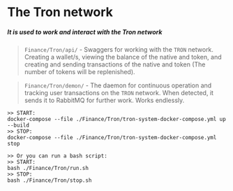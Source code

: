 The Tron network
===========

##### It is used to work and interact with the Tron network

> `Finance/Tron/api/` - Swaggers for working with the `TRON` network. 
> Creating a wallet/s, viewing the balance of the native and token, and creating and sending transactions of the native and token (The number of tokens will be replenished).

> `Finance/Tron/demon/` - The daemon for continuous operation and tracking user transactions on the `TRON` network.
> When detected, it sends it to RabbitMQ for further work. Works endlessly.

```shell
>> START:
docker-compose --file ./Finance/Tron/tron-system-docker-compose.yml up --build
>> STOP:
docker-compose --file ./Finance/Tron/tron-system-docker-compose.yml stop

>> Or you can run a bash script: 
>> START:
bash ./Finance/Tron/run.sh
>> STOP:
bash ./Finance/Tron/stop.sh
```